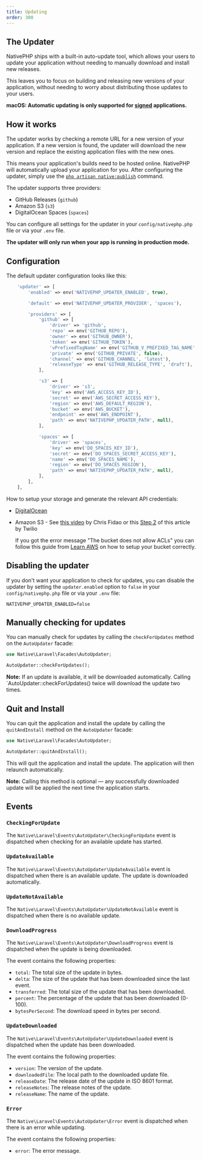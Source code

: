 ```yaml
---
title: Updating
order: 300
---
```


## The Updater

NativePHP ships with a built-in auto-update tool, which allows your users to update your application without needing to
manually download and install new releases.

This leaves you to focus on building and releasing new versions of your application, without needing to worry about
distributing those updates to your users.

**macOS: Automatic updating is only supported for [signed](/docs/publishing/building#signing-and-notarizing)
applications.**

## How it works

The updater works by checking a remote URL for a new version of your application. If a new version is found, the updater
will download the new version and replace the existing application files with the new ones.

This means your application's builds need to be hosted online. NativePHP will automatically upload your application for
you. After configuring the updater, simply use the [`php artisan native:publish`](/docs/publishing/publishing) command.

The updater supports three providers:

- GitHub Releases (`github`)
- Amazon S3 (`s3`)
- DigitalOcean Spaces (`spaces`)

You can configure all settings for the updater in your `config/nativephp.php` file or via your `.env` file.

**The updater will only run when your app is running in production mode.**

## Configuration

The default updater configuration looks like this:

```php
    'updater' => [
        'enabled' => env('NATIVEPHP_UPDATER_ENABLED', true),

        'default' => env('NATIVEPHP_UPDATER_PROVIDER', 'spaces'),

        'providers' => [
            'github' => [
                'driver' => 'github',
                'repo' => env('GITHUB_REPO'),
                'owner' => env('GITHUB_OWNER'),
                'token' => env('GITHUB_TOKEN'),
                'vPrefixedTagName' => env('GITHUB_V_PREFIXED_TAG_NAME', true),
                'private' => env('GITHUB_PRIVATE', false),
                'channel' => env('GITHUB_CHANNEL', 'latest'),
                'releaseType' => env('GITHUB_RELEASE_TYPE', 'draft'),
            ],

            's3' => [
                'driver' => 's3',
                'key' => env('AWS_ACCESS_KEY_ID'),
                'secret' => env('AWS_SECRET_ACCESS_KEY'),
                'region' => env('AWS_DEFAULT_REGION'),
                'bucket' => env('AWS_BUCKET'),
                'endpoint' => env('AWS_ENDPOINT'),
                'path' => env('NATIVEPHP_UPDATER_PATH', null),
            ],

            'spaces' => [
                'driver' => 'spaces',
                'key' => env('DO_SPACES_KEY_ID'),
                'secret' => env('DO_SPACES_SECRET_ACCESS_KEY'),
                'name' => env('DO_SPACES_NAME'),
                'region' => env('DO_SPACES_REGION'),
                'path' => env('NATIVEPHP_UPDATER_PATH', null),
            ],
        ],
    ],
```

How to setup your storage and generate the relevant API credentials:

- <a href="https://docs.digitalocean.com/products/spaces/how-to/manage-access/" target="_blank">DigitalOcean</a>
- Amazon S3 - See <a href="https://www.youtube.com/watch?v=FLIp6BLtwjk&ab_channel=CloudCasts" target="_blank">this video</a> by Chris Fidao or
  this <a href="https://www.twilio.com/docs/video/tutorials/storing-aws-s3#step-2" target="_blank">Step 2</a> of this article by Twilio

  If you got the error message "The bucket does not allow ACLs" you can follow this guide
  from <a href="https://www.learnaws.org/2023/08/26/aws-s3-bucket-does-not-allow-acls" target="_blank">Learn AWS</a>
  on how to setup your bucket correctly.

## Disabling the updater

If you don't want your application to check for updates, you can disable the updater by setting the
`updater.enabled` option to `false` in your `config/nativephp.php` file or via your `.env` file:

```dotenv
NATIVEPHP_UPDATER_ENABLED=false
```

## Manually checking for updates

You can manually check for updates by calling the `checkForUpdates` method on the `AutoUpdater` facade:

```php
use Native\Laravel\Facades\AutoUpdater;

AutoUpdater::checkForUpdates();
```

**Note:** If an update is available, it will be downloaded automatically. Calling `AutoUpdater::checkForUpdates() twice
will download the update two times.

## Quit and Install

You can quit the application and install the update by calling the `quitAndInstall` method on the `AutoUpdater` facade:

```php
use Native\Laravel\Facades\AutoUpdater;

AutoUpdater::quitAndInstall();
```

This will quit the application and install the update. The application will then relaunch automatically.

**Note:** Calling this method is optional — any successfully downloaded update will be applied the next time the
application starts.

## Events

### `CheckingForUpdate`

The `Native\Laravel\Events\AutoUpdater\CheckingForUpdate` event is dispatched when checking for an available update has
started.

### `UpdateAvailable`

The `Native\Laravel\Events\AutoUpdater\UpdateAvailable` event is dispatched when there is an available update. The
update is downloaded automatically.

### `UpdateNotAvailable`

The `Native\Laravel\Events\AutoUpdater\UpdateNotAvailable` event is dispatched when there is no available update.

### `DownloadProgress`

The `Native\Laravel\Events\AutoUpdater\DownloadProgress` event is dispatched when the update is being downloaded.

The event contains the following properties:

- `total`: The total size of the update in bytes.
- `delta`: The size of the update that has been downloaded since the last event.
- `transferred`: The total size of the update that has been downloaded.
- `percent`: The percentage of the update that has been downloaded (0-100).
- `bytesPerSecond`: The download speed in bytes per second.

### `UpdateDownloaded`

The `Native\Laravel\Events\AutoUpdater\UpdateDownloaded` event is dispatched when the update has been downloaded.

The event contains the following properties:

- `version`: The version of the update.
- `downloadedFile`: The local path to the downloaded update file.
- `releaseDate`: The release date of the update in ISO 8601 format.
- `releaseNotes`: The release notes of the update.
- `releaseName`: The name of the update.

### `Error`

The `Native\Laravel\Events\AutoUpdater\Error` event is dispatched when there is an error while updating.

The event contains the following properties:

- `error`: The error message.
